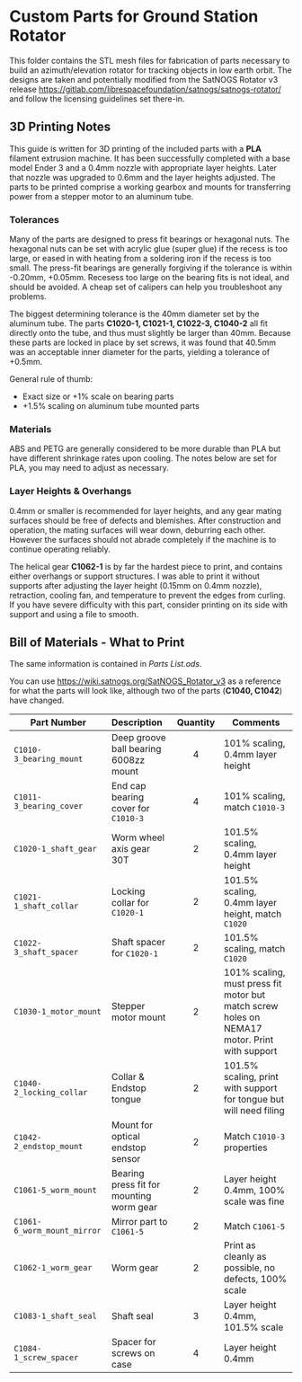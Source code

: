 # Custom Parts for Ground Station Rotator
This folder contains the STL mesh files for fabrication of parts necessary to build an azimuth/elevation rotator for tracking objects in low earth orbit. The designs are taken and potentially modified from the SatNOGS Rotator v3 release https://gitlab.com/librespacefoundation/satnogs/satnogs-rotator/ and follow the licensing guidelines set there-in.

## 3D Printing Notes
This guide is written for 3D printing of the included parts with a **PLA** filament extrusion machine. It has been successfully completed with a base model Ender 3 and a 0.4mm nozzle with appropriate layer heights. Later that nozzle was upgraded to 0.6mm and the layer heights adjusted. The parts to be printed comprise a working gearbox and mounts for transferring power from a stepper motor to an aluminum tube. 

### Tolerances
Many of the parts are designed to press fit bearings or hexagonal nuts. The hexagonal nuts can be set with acrylic glue (super glue) if the recess is too large, or eased in with heating from a soldering iron if the recess is too small. The press-fit bearings are generally forgiving if the tolerance is within -0.20mm, +0.05mm. Recesess too large on the bearing fits is not ideal, and should be avoided. A cheap set of calipers can help you troubleshoot any problems.

The biggest determining tolerance is the 40mm diameter set by the aluminum tube. The parts **C1020-1, C1021-1, C1022-3, C1040-2** all fit directly onto the tube, and thus must slightly be larger than 40mm. Because these parts are locked in place by set screws, it was found that 40.5mm was an acceptable inner diameter for the parts, yielding a tolerance of +0.5mm.

General rule of thumb:
- Exact size or +1% scale on bearing parts
- +1.5% scaling on aluminum tube mounted parts

### Materials
ABS and PETG are generally considered to be more durable than PLA but have different shrinkage rates upon cooling. The notes below are set for PLA, you may need to adjust as necessary.

### Layer Heights & Overhangs
0.4mm or smaller is recommended for layer heights, and any gear mating surfaces should be free of defects and blemishes. After construction and operation, the mating surfaces will wear down, deburring each other. However the surfaces should not abrade completely if the machine is to continue operating reliably.

The helical gear **C1062-1** is by far the hardest piece to print, and contains either overhangs or support structures. I was able to print it without supports after adjusting the layer height (0.15mm on 0.4mm nozzle), retraction, cooling fan, and temperature to prevent the edges from curling. If you have severe difficulty with this part, consider printing on its side with support and using a file to smooth.

## Bill of Materials - What to Print
The same information is contained in *Parts List.ods*.

You can use https://wiki.satnogs.org/SatNOGS_Rotator_v3 as a reference for what the parts will look like, although two of the parts (**C1040, C1042**) have changed.

| Part Number | Description | Quantity | Comments |
|-------------| :--------- | :------: |----------|
| `C1010-3_bearing_mount` | Deep groove ball bearing 6008zz mount | 4 | 101% scaling, 0.4mm layer height |
| `C1011-3_bearing_cover` | End cap bearing cover for `C1010-3` | 4 | 101% scaling, match `C1010-3` |
| `C1020-1_shaft_gear` | Worm wheel axis gear 30T | 2 | 101.5% scaling, 0.4mm layer height |
| `C1021-1_shaft_collar` | Locking collar for `C1020-1` | 2 | 101.5% scaling, 0.4mm layer height, match `C1020` |
| `C1022-3_shaft_spacer` | Shaft spacer for `C1020-1` | 2 | 101.5% scaling, match `C1020` |
| `C1030-1_motor_mount` | Stepper motor mount | 2 | 101% scaling, must press fit motor but match screw holes on NEMA17 motor. Print with support |
| `C1040-2_locking_collar` | Collar & Endstop tongue | 2 | 101.5% scaling, print with support for tongue but will need filing |
| `C1042-2_endstop_mount` | Mount for optical endstop sensor | 2 | Match `C1010-3` properties |
| `C1061-5_worm_mount` | Bearing press fit for mounting worm gear | 2 | Layer height 0.4mm, 100% scale was fine |
| `C1061-6_worm_mount_mirror` | Mirror part to `C1061-5` | 2 | Match `C1061-5` |
| `C1062-1_worm_gear` | Worm gear | 2 | Print as cleanly as possible, no defects, 100% scale |
| `C1083-1_shaft_seal` | Shaft seal | 3 | Layer height 0.4mm, 101.5% scale |
| `C1084-1_screw_spacer` | Spacer for screws on case | 4 | Layer height 0.4mm |
